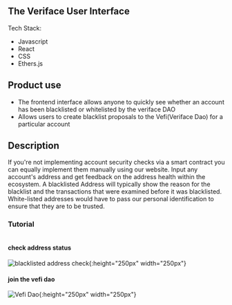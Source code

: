 ## The Veriface User Interface

Tech Stack:
- Javascript
- React
- CSS
- Ethers.js

## Product use
- The frontend interface allows anyone to quickly see whether an account has been blacklisted
or whitelisted by the veriface DAO
- Allows users to create blacklist proposals to the Vefi(Veriface Dao) for a particular account


## Description 
If you're not implementing account security  checks via a smart contract you can equally implement them manually using our website. Input any account's address and get feedback on the address health within the ecosystem. A blacklisted Address will typically show the reason for the blacklist and the transactions that were examined before it was blacklisted. White-listed addresses would have to pass our personal identification to ensure that they are to be trusted.

### Tutorial
![<img src="https://cdn.discordapp.com/attachments/1041029251165585519/1047496240507662406/Screenshot_72.png" width="250"/>](https://cdn.discordapp.com/attachments/1041029251165585519/1047496240507662406/Screenshot_72.png)

#### check address status
![blacklisted address check](https://media.discordapp.net/attachments/1041029251165585519/1047496239807221800/Screenshot_74.png?width=1056&height=594){:height="250px" width="250px"} 

#### join the vefi dao
![Vefi Dao](https://user-images.githubusercontent.com/34872543/204822441-81c0e64c-6a86-411a-a44d-b741a68ce275.png){:height="250px" width="250px"} 
